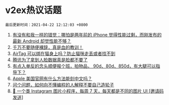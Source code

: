 # v2ex热议话题

`最后更新时间：2021-04-22 12:12:03 +0800`

1. [有没有和我一样的错觉：哪怕是两年前的 iPhone 觉得性能过剩，而刚发布的最新 Android 却觉性能不够？](https://www.v2ex.com/t/772242)
1. [千万不要随便裸辞，真是血的教训！](https://www.v2ex.com/t/772311)
1. [AirTag 可以绑在猫身上吗？防止猫咪走丢或者找不到](https://www.v2ex.com/t/772152)
1. [腾讯为了拿到人脸数据真是脸都不要了](https://www.v2ex.com/t/772171)
1. [有点入单反的念头顺便报个班，拍物品， 90d、80d、850d，有大腿可以指导下？](https://www.v2ex.com/t/772355)
1. [Apple 美国官网有什么方法能刻中文吗？](https://www.v2ex.com/t/772317)
1. [问个问题，如何向不懂编程的人解释不要自己造轮子](https://www.v2ex.com/t/772199)
1. [🌁 一个类 Instagram 图片小程序，每周 7 天，每天都是不同的图片 UI [邀请码发送]](https://www.v2ex.com/t/772333)

